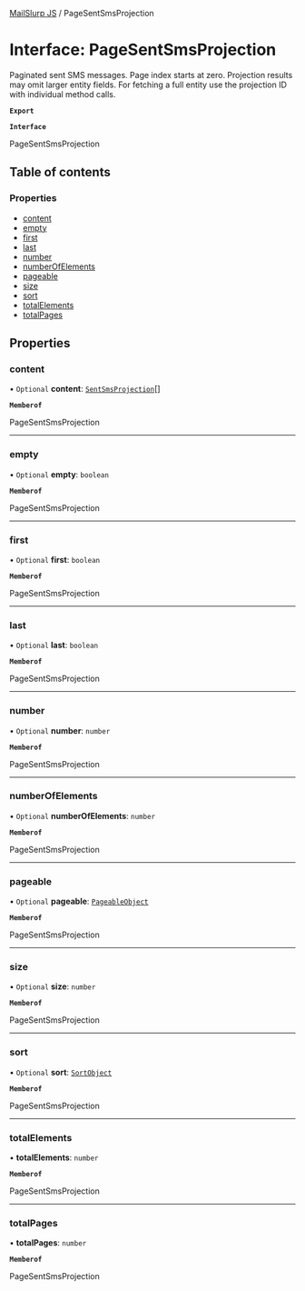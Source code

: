 [MailSlurp JS](../README.md) / PageSentSmsProjection

# Interface: PageSentSmsProjection

Paginated sent SMS messages. Page index starts at zero. Projection results may omit larger entity fields. For fetching a full entity use the projection ID with individual method calls.

**`Export`**

**`Interface`**

PageSentSmsProjection

## Table of contents

### Properties

- [content](PageSentSmsProjection.md#content)
- [empty](PageSentSmsProjection.md#empty)
- [first](PageSentSmsProjection.md#first)
- [last](PageSentSmsProjection.md#last)
- [number](PageSentSmsProjection.md#number)
- [numberOfElements](PageSentSmsProjection.md#numberofelements)
- [pageable](PageSentSmsProjection.md#pageable)
- [size](PageSentSmsProjection.md#size)
- [sort](PageSentSmsProjection.md#sort)
- [totalElements](PageSentSmsProjection.md#totalelements)
- [totalPages](PageSentSmsProjection.md#totalpages)

## Properties

### content

• `Optional` **content**: [`SentSmsProjection`](SentSmsProjection.md)[]

**`Memberof`**

PageSentSmsProjection

___

### empty

• `Optional` **empty**: `boolean`

**`Memberof`**

PageSentSmsProjection

___

### first

• `Optional` **first**: `boolean`

**`Memberof`**

PageSentSmsProjection

___

### last

• `Optional` **last**: `boolean`

**`Memberof`**

PageSentSmsProjection

___

### number

• `Optional` **number**: `number`

**`Memberof`**

PageSentSmsProjection

___

### numberOfElements

• `Optional` **numberOfElements**: `number`

**`Memberof`**

PageSentSmsProjection

___

### pageable

• `Optional` **pageable**: [`PageableObject`](PageableObject.md)

**`Memberof`**

PageSentSmsProjection

___

### size

• `Optional` **size**: `number`

**`Memberof`**

PageSentSmsProjection

___

### sort

• `Optional` **sort**: [`SortObject`](SortObject.md)

**`Memberof`**

PageSentSmsProjection

___

### totalElements

• **totalElements**: `number`

**`Memberof`**

PageSentSmsProjection

___

### totalPages

• **totalPages**: `number`

**`Memberof`**

PageSentSmsProjection
